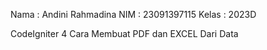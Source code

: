 Nama  : Andini Rahmadina
NIM   : 23091397115
Kelas : 2023D

CodeIgniter 4 Cara Membuat PDF dan EXCEL Dari Data
